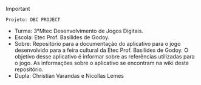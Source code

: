 
>[!Important]
 > `Projeto: DBC PROJECT`
>- Turma: 3°Mtec Desenvolvimento de Jogos Digitais.
>- Escola: Etec Prof. Basilides de Godoy.
>- Sobre: Repositório para a documentação do aplicativo para o jogo desenvolvido para a feira cultural da Etec Prof. Basilides de Godoy. O objetivo desse aplicativo é informar sobre as referências utilizadas para o jogo. As informações sobre o aplicativo se encontram na wiki deste repositório.
>- Dupla: Christian Varandas e Nicollas Lemes


